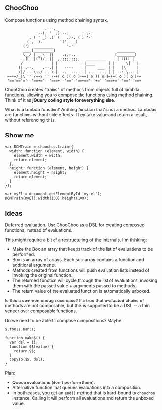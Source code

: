 ChooChoo
--------

Compose functions using method chaining syntax.

                      .---._
                  .--(. '  .).--.      . .-.
               . ( ' _) .)` (   .)-. ( ) '-'
              ( ,  ).        `(' . _)
            (')  _________      '-'
            ____[_________]                            ________
            \__/ | _ \  ||    ,;,;,,                  [________]
            _][__|(")/__||  ,;;;;;;;;,   __________   _| LLLL |_
           /             | |          | |____      | |     \|   |
          (| .--.    .--.| |   ----   | |     ___  | |   |\     |
          /|/ .. \~~/ .. \_|_.-.__.-._|_|_.-.__.-._|_|_.-:_\.-._|
     ==+=/_|\ '' /~~\ '' /=+( o )( o )+==( o )( o )=+=( o )( o )+=
     '=='=='='--'==+='--'===+'-'=='-'==+=='-'+='-'===+='-'=='-'==+

ChooChoo creates "trains" of methods from objects full of lambda
functions, allowing you to compose the functions using method chaining.
Think of it as **jQuery coding style for everything else**.

What is a lambda function? Anthing function that's not a method. Lambdas are
functions without side effects. They take value and return a result, without
referencing `this`.

Show me
-------

    var DOMTrain = choochoo.train({
      width: function (element, width) {
        element.width = width;
        return element;
      },
      height: function (element, height) {
        element.height = height;
        return element;
      }
    });

    var myEl = document.getElementById('my-el');
    DOMTrain(myEl).width(100).height(100);

Ideas
--------

Deferred evaluation. Use ChooChoo as a DSL for creating composed functions,
instead of evaluations.

This might require a bit of a restructuring of the internals. I'm thinking:

* Make the Box an array that keeps track of the list of evaluations to
  be performed.
* Box is an array of arrays. Each sub-array contains a function and
  additional arguments.
* Methods created from functions will push evaluation lists instead of
  invoking the original function.
* The returned function will cycle through the list of evaluations,
  invoking them with the passed value + arguments passed to methods.
* The return value of the evaluated function is automatically unboxed.

Is this a common enough use case? It's true that evaluated chains of methods
are not composable, but this is supposed to be a DSL -- a thin veneer over
composable functions.

Do we need to be able to compose compositions? Maybe.

    $.foo().bar();
    
    function make$() {
      var dsl = {};
      function $$(value) {
        return $$;
      }
      copyTo($$, dsl);
    }

Plan:

* Queue evaluations (don't perform them).
* Alternative function that queues evaluations into a composition.
* In both cases, you get an `end()` method that is hard-bound to `choochoo`
  instance. Calling it will perform all evaluations and return the unboxed value.
